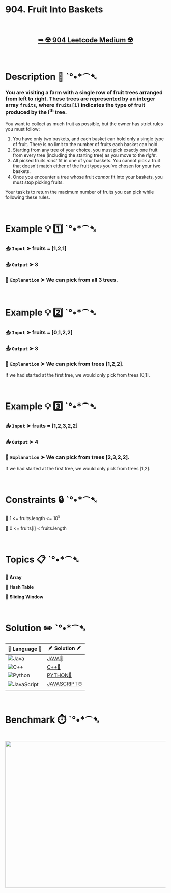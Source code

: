 # 904. Fruit Into Baskets

</br>

<h2 align="center"> 

<a href="https://leetcode.com/problems/fruit-into-baskets/description/?envType=daily-question&envId=2025-08-04"><strong>➥ ☢️ 904 Leetcode Medium ☢️ </strong></a>
</h2>

</br>

# Description 📜 ˋ°•*⁀➷

### You are visiting a farm with a single row of fruit trees arranged from left to right. These trees are represented by an integer array `fruits`, where `fruits[i]` indicates the type of fruit produced by the i<sup>th</sup> tree.

You want to collect as much fruit as possible, but the owner has strict rules you must follow:

1.  You have only two baskets, and each basket can hold only a single type of fruit. There is no limit to the number of fruits each basket can hold.
2.  Starting from any tree of your choice, you must pick exactly one fruit from every tree (including the starting tree) as you move to the *right*.
3.  All picked fruits *must* fit in one of your baskets. You cannot pick a fruit that doesn't match either of the fruit types you've chosen for your two baskets.
4.  Once you encounter a tree whose fruit *cannot* fit into your baskets, you must stop picking fruits.

Your task is to return the maximum number of fruits you can pick while following these rules.

</br>

# Example 💡 1️⃣ ˋ°•*⁀➷

  ### 📥 `Input`  ➤ fruits = [1,2,1]

  ### 📤 `Output`  ➤ 3

  ### 🔦 `Explanation`  ➤ We can pick from all 3 trees.

</br>

# Example 💡 2️⃣ ˋ°•*⁀➷

  ### 📥 `Input` ➤ fruits = [0,1,2,2]

  ### 📤 `Output`  ➤ 3

  ### 🔦 `Explanation` ➤ We can pick from trees [1,2,2].
If we had started at the first tree, we would only pick from trees [0,1].

</br>

# Example 💡 3️⃣ ˋ°•*⁀➷

  ### 📥 `Input` ➤ fruits = [1,2,3,2,2]

  ### 📤 `Output`  ➤ 4

  ### 🔦 `Explanation` ➤ We can pick from trees [2,3,2,2].
If we had started at the first tree, we would only pick from trees [1,2].

</br>

# Constraints 🔒 ˋ°•*⁀➷

🔹 1 <= fruits.length <= 10<sup>5</sup> </br>

🔹 0 <= fruits[i] < fruits.length </br>

</br>

# Topics 📋 ˋ°•*⁀➷

🔸 **Array**  </br>

🔸 **Hash Table**  </br>

🔸 **Sliding Window**  </br>

</br>

# Solution ✏️ ˋ°•*⁀➷

| 📒 Language 📒  | 🪶 Solution 🪶 |
| ------------- | ------------- |
|  ![Java](https://img.shields.io/badge/java-%23ED8B00.svg?style=for-the-badge&logo=openjdk&logoColor=white)  | [JAVA🍁](https://github.com/Prakhar-002/LEETCODE/blob/main/%F0%9F%8D%84%20Daily%20Challenge%202025%20%F0%9F%8D%B3/%F0%9F%94%AC%20Examine%20Thoroughly%20%F0%9F%A7%AC/08%20Aug%20%F0%9F%8C%B8/04%20-%2008%20-%202025%20---%20904.%20Fruit%20Into%20Baskets%20%E2%98%83%EF%B8%8F%20%F0%9F%8D%81%20%F0%9F%8D%B0%20%F0%9F%8E%B2/%F0%9F%8D%81JAVA%20-%20904.%20Fruit%20Into%20Baskets.java) |
|  ![C++](https://img.shields.io/badge/c++-%2300599C.svg?style=for-the-badge&logo=c%2B%2B&logoColor=white)  | [C++🎲](https://github.com/Prakhar-002/LEETCODE/blob/main/%F0%9F%8D%84%20Daily%20Challenge%202025%20%F0%9F%8D%B3/%F0%9F%94%AC%20Examine%20Thoroughly%20%F0%9F%A7%AC/08%20Aug%20%F0%9F%8C%B8/04%20-%2008%20-%202025%20---%20904.%20Fruit%20Into%20Baskets%20%E2%98%83%EF%B8%8F%20%F0%9F%8D%81%20%F0%9F%8D%B0%20%F0%9F%8E%B2/%F0%9F%8E%B2CPP%20-%20904.%20Fruit%20Into%20Baskets.cpp)  |
|  ![Python](https://img.shields.io/badge/python-3670A0?style=for-the-badge&logo=python&logoColor=ffdd54)    | [PYTHON🍰](https://github.com/Prakhar-002/LEETCODE/blob/main/%F0%9F%8D%84%20Daily%20Challenge%202025%20%F0%9F%8D%B3/%F0%9F%94%AC%20Examine%20Thoroughly%20%F0%9F%A7%AC/08%20Aug%20%F0%9F%8C%B8/04%20-%2008%20-%202025%20---%20904.%20Fruit%20Into%20Baskets%20%E2%98%83%EF%B8%8F%20%F0%9F%8D%81%20%F0%9F%8D%B0%20%F0%9F%8E%B2/%F0%9F%8D%B0PYTHON%20-%20904.%20Fruit%20Into%20Baskets.py) |
| ![JavaScript](https://img.shields.io/badge/javascript-%23323330.svg?style=for-the-badge&logo=javascript&logoColor=%23F7DF1E)   | [JAVASCRIPT☃️](https://github.com/Prakhar-002/LEETCODE/blob/main/%F0%9F%8D%84%20Daily%20Challenge%202025%20%F0%9F%8D%B3/%F0%9F%94%AC%20Examine%20Thoroughly%20%F0%9F%A7%AC/08%20Aug%20%F0%9F%8C%B8/04%20-%2008%20-%202025%20---%20904.%20Fruit%20Into%20Baskets%20%E2%98%83%EF%B8%8F%20%F0%9F%8D%81%20%F0%9F%8D%B0%20%F0%9F%8E%B2/%E2%98%83%EF%B8%8FJAVASCRIPT%20-%20904.%20Fruit%20Into%20Baskets.js) |

</br>

# Benchmark ⏱️ ˋ°•*⁀➷

<h1  align="center" >

<img src ="https://github.com/user-attachments/assets/a3622413-ee08-4520-b2b3-13ad92a6a899" width = "700px" height="462px" />

</h1>
